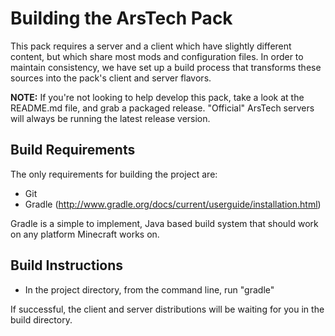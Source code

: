 Building the ArsTech Pack
=========================

This pack requires a server and a client which have slightly different content, but which share most mods and configuration files.  In order to maintain consistency, we have set up a build process that transforms these sources into the pack's client and server flavors.

**NOTE:** If you're not looking to help develop this pack, take a look at the README.md file, and grab a packaged release.  "Official" ArsTech servers will always be running the latest release version.

Build Requirements
------------------

The only requirements for building the project are:

- Git
- Gradle (http://www.gradle.org/docs/current/userguide/installation.html)

Gradle is a simple to implement, Java based build system that should work on any platform Minecraft works on.


Build Instructions
------------------

- In the project directory, from the command line, run "gradle"

If successful, the client and server distributions will be waiting for you in the build directory.
